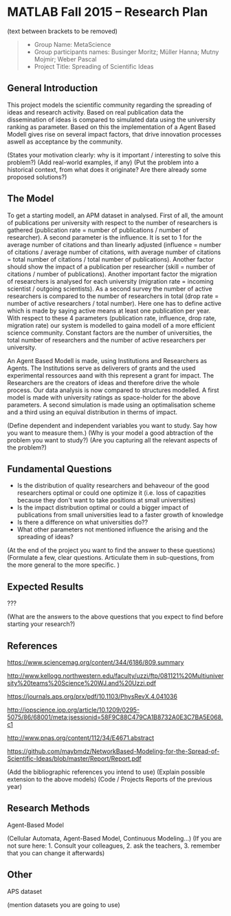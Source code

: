 # MATLAB Fall 2015 – Research Plan
(text between brackets to be removed)

> * Group Name: MetaScience
> * Group participants names: Businger Moritz; Müller Hanna; Mutny Mojmir; Weber Pascal
> * Project Title: Spreading of Scientific Ideas

## General Introduction

This project models the scientific community regarding the spreading of ideas and research activity. Based on real publication data the dissemination of ideas is compared to simulated data using the university ranking as parameter. Based on this the implementation of a Agent Based Modell gives rise on several impact factors, that drive innovation processes aswell as acceptance by the community.

(States your motivation clearly: why is it important / interesting to solve this problem?)
(Add real-world examples, if any)
(Put the problem into a historical context, from what does it originate? Are there already some proposed solutions?)

## The Model

To get a starting modell, an APM dataset in analysed. First of all, the amount of publications per university with respect to the number of researchers is gathered (publication rate = number of publications / number of researcher). A second parameter is the influence. It is set to 1 for the average number of citations and than linearly adjusted (influence = number of citations / average number of citations, with average number of citations = total number of citations / total number of publications). Another factor should show the impact of a publication per researcher (skill = number of citations / number of publications). Another important factor the migration of researchers is analysed for each university (migration rate = incoming scientist / outgoing scientists). As a second survey the number of active researchers is compared to the number of researchers in total (drop rate = number of active researchers / total number). Here one has to define active which is made by saying active means at least one publication per year. With respect to these 4 parameters (publication rate, influence, drop rate, migration rate) our system is modelled to gaina modell of a more efficient science community. Constant factors are the number of universities, the total number of researchers and the number of active researchers per university.

An Agent Based Modell is made, using Institutions and Researchers as Agents. The Institutions serve as deliverers of grants and the used experimental ressources aand with this represent a grant for impact. The Researchers are the creators of ideas and therefore drive the whole process. Our data analysis is now compared to structures modelled. A first model is made with university ratings as space-holder for the above parameters. A second simulation is made using an optimalisation scheme and a third using an equival distribution in therms of impact.

(Define dependent and independent variables you want to study. Say how you want to measure them.) (Why is your model a good abtraction of the problem you want to study?) (Are you capturing all the relevant aspects of the problem?)

## Fundamental Questions

- Is the distribution of quality researchers and behaveour of the good researchers optimal or could one optimize it (i.e. loss of capazities because they don't want to take positions at small universities)
- Is the impact distribution optimal or could a bigger impact of publications from small universities lead to a faster growth of knowledge
- Is there a difference on what universities do??
- What other parameters not mentioned influence the arising and the spreading of ideas?

(At the end of the project you want to find the answer to these questions)
(Formulate a few, clear questions. Articulate them in sub-questions, from the more general to the more specific. )


## Expected Results

???

(What are the answers to the above questions that you expect to find before starting your research?)


## References 


https://www.sciencemag.org/content/344/6186/809.summary

http://www.kellogg.northwestern.edu/faculty/uzzi/ftp/081121%20Multiuniversity%20teams%20Science%20WJ.and%20Uzzi.pdf

https://journals.aps.org/prx/pdf/10.1103/PhysRevX.4.041036

http://iopscience.iop.org/article/10.1209/0295-5075/86/68001/meta;jsessionid=58F9C88C479CA1B8732A0E3C7BA5E068.c1

http://www.pnas.org/content/112/34/E4671.abstract

https://github.com/maybmdz/NetworkBased-Modeling-for-the-Spread-of-Scientific-Ideas/blob/master/Report/Report.pdf


(Add the bibliographic references you intend to use)
(Explain possible extension to the above models)
(Code / Projects Reports of the previous year)


## Research Methods

Agent-Based Model

(Cellular Automata, Agent-Based Model, Continuous Modeling...) (If you are not sure here: 1. Consult your colleagues, 2. ask the teachers, 3. remember that you can change it afterwards)


## Other

APS dataset

(mention datasets you are going to use)
